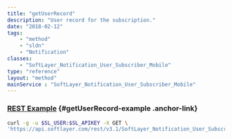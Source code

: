 ```yaml
---
title: "getUserRecord"
description: "User record for the subscription."
date: "2018-02-12"
tags:
    - "method"
    - "sldn"
    - "Notification"
classes:
    - "SoftLayer_Notification_User_Subscriber_Mobile"
type: "reference"
layout: "method"
mainService : "SoftLayer_Notification_User_Subscriber_Mobile"
---
```


### [REST Example](#getUserRecord-example) <a href="/article/rest/"><i class="fas fa-question"></i></a> {#getUserRecord-example .anchor-link} 
```bash
curl -g -u $SL_USER:$SL_APIKEY -X GET \
'https://api.softlayer.com/rest/v3.1/SoftLayer_Notification_User_Subscriber_Mobile/{SoftLayer_Notification_User_Subscriber_MobileID}/getUserRecord'
```
